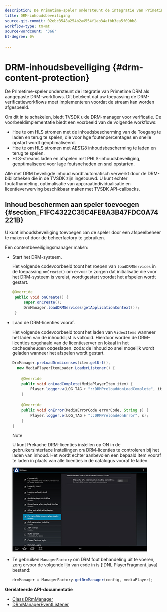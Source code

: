 ```yaml
---
description: De Primetime-speler ondersteunt de integratie van Primetime DRM als aangepaste DRM-workflows. Dit betekent dat uw toepassing de DRM-verificatieworkflows moet implementeren voordat de stream kan worden afgespeeld.
title: DRM-inhoudsbeveiliging
source-git-commit: 02ebc3548a254b2a6554f1ab34afbb3ea5f09bb8
workflow-type: tm+mt
source-wordcount: '366'
ht-degree: 0%

---
```


# DRM-inhoudsbeveiliging {#drm-content-protection}

De Primetime-speler ondersteunt de integratie van Primetime DRM als aangepaste DRM-workflows. Dit betekent dat uw toepassing de DRM-verificatieworkflows moet implementeren voordat de stream kan worden afgespeeld.

Om dit in te schakelen, biedt TVSDK u de DRM-manager voor verificatie. De voorbeeldimplementatie biedt een voorbeeld van de volgende workflows:

* Hoe te om HLS stromen met de inhoudsbescherming van de Toegang te laden en terug te spelen, die voor lage foutenpercentages en snelle opstart wordt geoptimaliseerd.
* Hoe te om HLS stromen met AES128 inhoudsbescherming te laden en terug te spelen.
* HLS-streams laden en afspelen met PHLS-inhoudsbeveiliging, geoptimaliseerd voor lage foutsnelheden en snel opstarten.

Alle met DRM beveiligde inhoud wordt automatisch verwerkt door de DRM-bibliotheken die in de TVSDK zijn ingebouwd. U kunt echter foutafhandeling, optimalisatie van apparaatindividualisatie en licentieverwerving beschikbaar maken met TVSDK API-callbacks.

## Inhoud beschermen aan speler toevoegen {#section_F1FC4322C35C4FE8A3B47FDC0A74221B}

U kunt inhoudsbeveiliging toevoegen aan de speler door een afspeelbeheer te maken of door de beheerfactory te gebruiken.

Een contentbeveiligingsmanager maken:

* Start het DRM-systeem.

  Het volgende codevoorbeeld toont het roepen van `loadDRMServices` in de toepassing `onCreate()` om ervoor te zorgen dat initialisatie die voor het DRM-systeem is vereist, wordt gestart voordat het afspelen wordt gestart.

  ```java
  @Override 
   public void onCreate() { 
       super.onCreate();  
       DrmManager.loadDRMServices(getApplicationContext()); 
   }
  ```

* Laad de DRM-licenties vooraf.

  Het volgende codevoorbeeld toont het laden van `VideoItems` wanneer het laden van de inhoudslijst is voltooid. Hierdoor worden de DRM-licenties opgehaald van de licentieserver en lokaal in het cachegeheugen opgeslagen, zodat de inhoud zo snel mogelijk wordt geladen wanneer het afspelen wordt gestart.

  ```java
  DrmManager.preLoadDrmLicenses(item.getUrl(),  
    new MediaPlayerItemLoader.LoaderListener() { 
  
      @Override 
      public void onLoadComplete(MediaPlayerItem item) { 
          Player.logger.w(LOG_TAG + "::DRMPreload#onLoadComplete", item.getResource().getUrl()); 
      } 
  
      @Override 
      public void onError(MediaErrorCode errorCode, String s) { 
          Player.logger.e(LOG_TAG + "::DRMPreload#onError", s); 
      } 
  } 
  ```

  >[!NOTE]
  >
  >U kunt Prekache DRM-licenties instellen op ON in de gebruikersinterface Instellingen om DRM-licenties te controleren bij het laden van inhoud. Het wordt echter aanbevolen een bepaald item vooraf te laden in plaats van alle licenties in de catalogus vooraf te laden.
  >
  >![](assets/precache-drm-licenses.jpg)

* Te gebruiken `ManagerFactory` om DRM fout behandeling uit te voeren, zorg ervoor de volgende lijn van code in is [!DNL PlayerFragment.java] bestand:

  ```java
  drmManager = ManagerFactory.getDrmManager(config, mediaPlayer);
  ```

**Gerelateerde API-documentatie**

* [Class DRmManager](https://help.adobe.com/en_US/primetime/api/reference_implementation/android/javadoc/com/adobe/primetime/reference/manager/DrmManager.html)
* [DRmManagerEventListener](https://help.adobe.com/en_US/primetime/api/reference_implementation/android/javadoc/com/adobe/primetime/reference/manager/DrmManager.DrmManagerEventListener.html)
